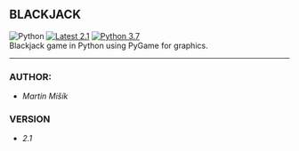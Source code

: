 ## BLACKJACK 
![Python](https://img.shields.io/badge/Python-14354C?style=flat-square&logo=python&logoColor=white)
[![Latest 2.1](https://img.shields.io/badge/latest-v2.1-red.svg?style=flat-square)]()
[![Python 3.7](https://img.shields.io/badge/python-v3.7-green.svg?style=flat-square)](https://www.python.org/downloads/release/python-393/)  
Blackjack game in Python using PyGame for graphics.

---

### AUTHOR:
- *Martin Mišík*

### VERSION
- *2.1*
